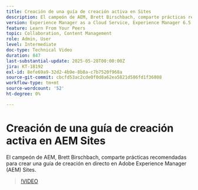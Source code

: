 ```yaml
---
title: Creación de una guía de creación activa en Sites
description: El campeón de AEM, Brett Birschbach, comparte prácticas recomendadas para crear una guía de creación en directo en Adobe Experience Manager Sites.
version: Experience Manager as a Cloud Service, Experience Manager 6.5
feature: Learn From Your Peers
topic: Collaboration, Content Management
role: Admin, User
level: Intermediate
doc-type: Technical Video
duration: 847
last-substantial-update: 2025-05-28T00:00:00Z
jira: KT-18192
exl-id: 8efe69a9-32d2-4b9e-8b8a-c7b7520f968a
source-git-commit: cbcfd53ac2cde0f0d8a62ea5821d586fd1f36808
workflow-type: tm+mt
source-wordcount: '52'
ht-degree: 0%

---
```


# Creación de una guía de creación activa en AEM Sites

El campeón de AEM, Brett Birschbach, comparte prácticas recomendadas para crear una guía de creación en directo en Adobe Experience Manager (AEM) Sites.

>[!VIDEO](https://video.tv.adobe.com/v/3463136/?learn=on&enablevpops&captions=spa)
